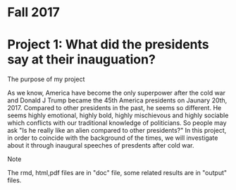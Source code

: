 # Fall 2017
# Project 1: What did the presidents say at their inauguation?


The purpose of my project

As we know, America have become the only superpower after the cold war and Donald J Trump became the 45th America presidents on Jaunary 20th, 2017. Compared to other presidents in the past, he seems so different. He seems highly emotional, highly bold, highly mischievous and highly sociable which conflicts with our traditional knowledge of politicians. So people may ask "Is he really like an alien compared to other presidents?" In this project, in order to coincide with the background of the times, we will investigate about it through inaugural speeches of presdents after cold war.

Note

The rmd, html,pdf files are in "doc" file, some related results are in "output" files.

